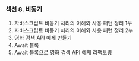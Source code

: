 
### 섹션 8. 비동기

1. 자바스크립트 비동기 처리의 이해와 사용 패턴 정리 1부
2. 자바스크립트 비동기 처리의 이해와 사용 패턴 정리 2부
3. 영화 검색 API 예제 만들기
4. Await 블록
5. Await 블록으로 영화 검색 API 예제 리팩토링